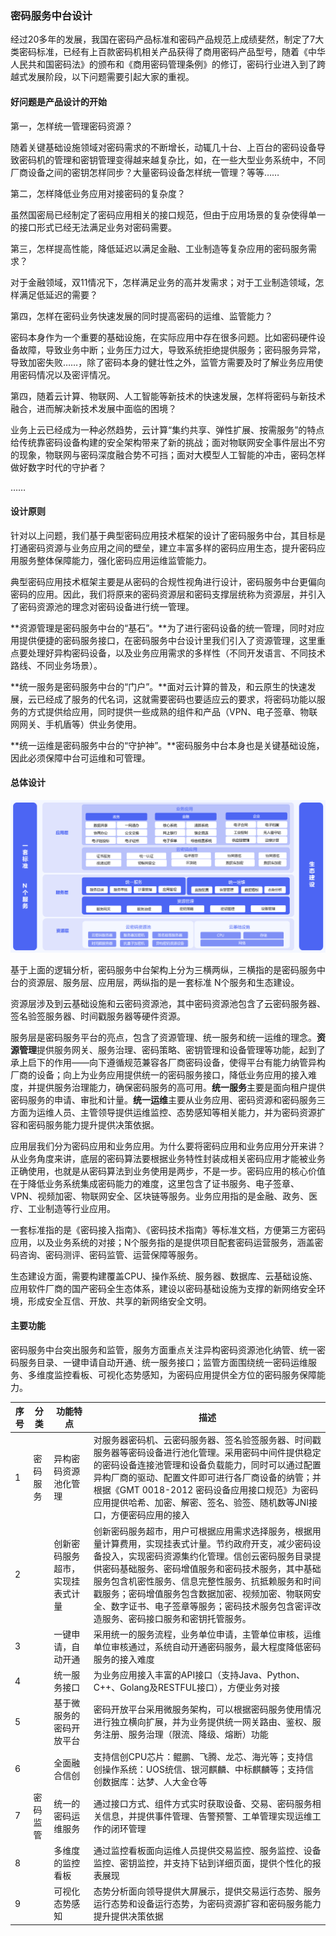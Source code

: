 ### 密码服务中台设计

经过20多年的发展，我国在密码产品标准和密码产品规范上成绩斐然，制定了7大类密码标准，已经有上百款密码机相关产品获得了商用密码产品型号，随着《中华人民共和国密码法》的颁布和《商用密码管理条例》的修订，密码行业进入到了跨越式发展阶段，以下问题需要引起大家的重视。

#### 好问题是产品设计的开始

第一，怎样统一管理密码资源？

随着关键基础设施领域对密码需求的不断增长，动辄几十台、上百台的密码设备导致密码机的管理和密钥管理变得越来越复杂比，如，在一些大型业务系统中，不同厂商设备之间的密钥怎样同步？大量密码设备怎样统一管理？等等……

第二，怎样降低业务应用对接密码的复杂度？

虽然国密局已经制定了密码应用相关的接口规范，但由于应用场景的复杂使得单一的接口形式已经无法满足业务对密码需要。

第三，怎样提高性能，降低延迟以满足金融、工业制造等复杂应用的密码服务需求？

对于金融领域，双11情况下，怎样满足业务的高并发需求；对于工业制造领域，怎样满足低延迟的需要？

第四，怎样在密码业务快速发展的同时提高密码的运维、监管能力？

密码本身作为一个重要的基础设施，在实际应用中存在很多问题。比如密码硬件设备故障，导致业务中断；业务压力过大，导致系统拒绝提供服务；密码服务异常，导致加密失败……，除了密码本身的健壮性之外，监管方需要及时了解业务应用使用密码情况以及密评情况。

第四，随着云计算、物联网、人工智能等新技术的快速发展，怎样将密码与新技术融合，进而解决新技术发展中面临的困境？

业务上云已经成为一种必然趋势，云计算“集约共享、弹性扩展、按需服务”的特点给传统靠密码设备构建的安全架构带来了新的挑战；面对物联网安全事件层出不穷的现象，物联网与密码深度融合势不可挡；面对大模型人工智能的冲击，密码怎样做好数字时代的守护者？

……

#### 设计原则

针对以上问题，我们基于典型密码应用技术框架的设计了密码服务中台，其目标是打通密码资源与业务应用之间的壁垒，建立丰富多样的密码应用生态，提升密码应用服务整体保障能力，强化密码应用运维监管能力。

典型密码应用技术框架主要是从密码的合规性视角进行设计，密码服务中台更偏向密码的应用。因此，我们将原来的密码资源层和密码支撑层统称为资源层，并引入了密码资源池的理念对密码设备进行统一管理。

**资源管理是密码服务中台的“基石”。**为了进行密码设备的统一管理，同时对应用提供便捷的密码服务接口，在密码服务中台设计里我们引入了资源管理，这里重点要处理好异构密码设备，以及业务应用需求的多样性（不同开发语言、不同技术路线、不同业务场景）。

**统一服务是密码服务中台的“门户”。**面对云计算的普及，和云原生的快速发展，云已经成了服务的代名词，这就需要密码也要适应云的要求，将密码功能以服务的方式提供给应用，同时提供一些成熟的组件和产品（VPN、电子签章、物联网网关、手机盾等）供业务使用。

**统一运维是密码服务中台的“守护神”。**密码服务中台本身也是关键基础设施，因此必须保障中台可运维和可管理。

#### 总体设计

![image-20230609150019316](image/image-20230609150019316.png)

基于上面的逻辑分析，密码服务中台架构上分为三横两纵，三横指的是密码服务中台的资源层、服务层、应用层，两纵指的是一套标准 N个服务和生态建设。

资源层涉及到云基础设施和云密码资源池，其中密码资源池包含了云密码服务器、签名验签服务器、时间戳服务器等硬件资源。

服务层是密码服务平台的亮点，包含了资源管理、统一服务和统一运维的理念。**资源管理**提供服务网关、服务治理、密码策略、密钥管理和设备管理等功能，起到了承上启下的作用——向下遵循规范兼容各厂商密码设备，使得平台有能力纳管异构厂商的设备；向上为业务应用提供统一的密码服务接口，降低业务应用的接入难度，并提供服务治理能力，确保密码服务的高可用。**统一服务**主要是面向租户提供密码服务的申请、审批和计量。**统一运维**主要从业务应用、密码资源和密码服务三方面为运维人员、主管领导提供运维监控、态势感知等相关能力，并为密码资源扩容和密码服务能力提升提供决策依据。

应用层我们分为密码应用和业务应用。为什么要将密码应用和业务应用分开来讲？从业务角度来讲，底层的密码算法要根据业务特性封装成相关密码应用才能被业务正确使用，也就是从密码算法到业务使用是两步，不是一步。密码应用的核心价值在于降低业务系统集成密码能力的难度，这里包含了证书服务、电子签章、VPN、视频加密、物联网安全、区块链等服务。业务应用指的是金融、政务、医疗、工业制造等行业应用。

一套标准指的是《密码接入指南》、《密码技术指南》等标准文档，方便第三方密码应用，以及业务系统的对接；N个服务指的是提供项目配套密码运营服务，涵盖密码咨询、密码测评、密码监管、运营保障等服务。

生态建设方面，需要构建覆盖CPU、操作系统、服务器、数据库、云基础设施、应用软件厂商的国产密码全生态体系，建设以密码基础设施为支撑的新网络安全环境，形成安全互信、开放、共享的新网络安全文明。

#### 主要功能

密码服务中台突出服务和监管，服务方面重点关注异构密码资源池化纳管、统一密码服务目录、一键申请自动开通、统一服务接口；监管方面围绕统一密码运维服务、多维度监控看板、可视化态势感知，为密码应用提供全方位的密码服务保障能力。

| 序号 | 分类     | 功能特点                         | 描述                                                         |
| ---- | -------- | -------------------------------- | ------------------------------------------------------------ |
| 1    | 密码服务 | 异构密码资源池化管理             | 对服务器密码机、云密码服务器、签名验签服务器、时间戳服务器等密码设备进行池化管理。采用密码中间件提供稳定的密码设备连接池管理和设备负载能力，同时可以通过配置异构厂商的驱动、配置文件即可进行各厂商设备的纳管；并根据《GMT 0018-2012 密码设备应用接口规范》为密码应用提供哈希、加密、解密、签名、验签、随机数等JNI接口，方便密码应用的接入 |
| 2    |          | 创新密码服务超市，实现挂表式计量 | 创新密码服务超市，用户可根据应用需求选择服务，根据用量计算费用，实现挂表式计量。节约政府开支，减少密码设备投入，实现密码资源集约化管理。信创云密码服务目录提供密码基础服务、密码增值服务和密码技术服务，其中基础服务包含机密性服务、信息完整性服务、抗抵赖服务和时间戳服务；密码增值服务包含数据加密、视频加密、物联网安全、数字证书、电子签章等服务；密码技术服务包含密评改造服务、密码接口服务和密钥托管服务。 |
| 3    |          | 一键申请，自动开通               | 采用统一的服务流程，业务单位申请，主管单位审核，运维单位审核通过，系统自动开通密码服务，最大程度降低密码服务的接入难度 |
| 4    |          | 统一服务接口                     | 为业务应用接入丰富的API接口（支持Java、Python、C++、Golang及RESTFUL接口），方便业务对接 |
| 5    |          | 基于微服务的密码开放平台         | 密码开放平台采用微服务架构，可以根据密码服务使用情况进行独立横向扩展，并为业务提供统一网关路由、鉴权、服务注册、服务治理（限流、降级、熔断）功能 |
| 6    |          | 全面融合信创                     | 支持信创CPU芯片：鲲鹏、飞腾、龙芯、海光等；支持信创操作系统：UOS统信、银河麒麟、中标麒麟等；支持信创数据库：达梦、人大金仓等 |
| 7    | 密码监管 | 统一的密码运维服务               | 通过接口方式、组件方式实时获取设备、交易、密码服务相关信息，并提供事件管理、告警预警、工单管理实现运维工作的闭环管理 |
| 8    |          | 多维度的监控看板                 | 通过监控看板面向运维人员提供交易监控、服务监控、设备监控、密钥监控，并支持下钻到详细页面，提供个性化的报表展现 |
| 9    |          | 可视化态势感知                   | 态势分析面向领导提供大屏展示，提供交易运行态势、服务运行态势和设备运行态势，为密码资源扩容和密码服务能力提升提供决策依据 |

